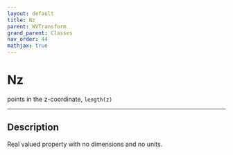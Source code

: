 ```yaml
---
layout: default
title: Nz
parent: WVTransform
grand_parent: Classes
nav_order: 44
mathjax: true
---
```


#  Nz

points in the z-coordinate, `length(z)`


---

## Description
Real valued property with no dimensions and no units.

